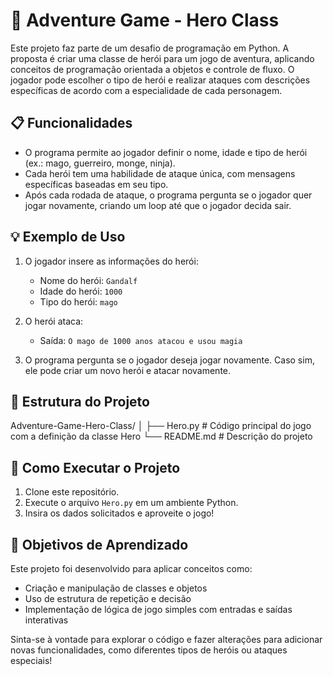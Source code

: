 # 🏹 Adventure Game - Hero Class

Este projeto faz parte de um desafio de programação em Python. A proposta é criar uma classe de herói para um jogo de aventura, aplicando conceitos de programação orientada a objetos e controle de fluxo. O jogador pode escolher o tipo de herói e realizar ataques com descrições específicas de acordo com a especialidade de cada personagem.

## 📋 Funcionalidades

- O programa permite ao jogador definir o nome, idade e tipo de herói (ex.: mago, guerreiro, monge, ninja).
- Cada herói tem uma habilidade de ataque única, com mensagens específicas baseadas em seu tipo.
- Após cada rodada de ataque, o programa pergunta se o jogador quer jogar novamente, criando um loop até que o jogador decida sair.

## 💡 Exemplo de Uso

1. O jogador insere as informações do herói:
   - Nome do herói: `Gandalf`
   - Idade do herói: `1000`
   - Tipo do herói: `mago`
   
2. O herói ataca:
   - Saída: `O mago de 1000 anos atacou e usou magia`

3. O programa pergunta se o jogador deseja jogar novamente. Caso sim, ele pode criar um novo herói e atacar novamente.

## 📂 Estrutura do Projeto

Adventure-Game-Hero-Class/
│
├── Hero.py            # Código principal do jogo com a definição da classe Hero
└── README.md          # Descrição do projeto

## 🚀 Como Executar o Projeto

1. Clone este repositório.
2. Execute o arquivo `Hero.py` em um ambiente Python.
3. Insira os dados solicitados e aproveite o jogo!

## 🎯 Objetivos de Aprendizado

Este projeto foi desenvolvido para aplicar conceitos como:
- Criação e manipulação de classes e objetos
- Uso de estrutura de repetição e decisão
- Implementação de lógica de jogo simples com entradas e saídas interativas

Sinta-se à vontade para explorar o código e fazer alterações para adicionar novas funcionalidades, como diferentes tipos de heróis ou ataques especiais!
